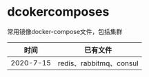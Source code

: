 # dcokercomposes
常用镜像docker-compose文件，包括集群


|  时间   | 已有文件  |
|  ----  | ----  |
| 2020-7-15  | redis、rabbitmq、consul |
